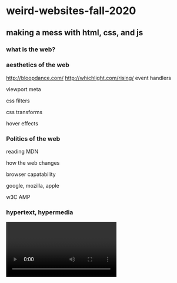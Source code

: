 # weird-websites-fall-2020
## making a mess with html, css, and js


### what is the web?


### aesthetics of the web

http://bloopdance.com/
http://whichlight.com/rising/
event handlers

viewport meta

css filters

css transforms

hover effects

### Politics of the web

reading MDN

how the web changes

browser capatability

google, mozilla, apple

w3C AMP 


### hypertext, hypermedia

<video>
  
responsiveness

user-editable, user-shareable tricks

drag and drop

### web hacking

using the inspector to watch tv for free

adblockers

control freak

browser extensions 

stealing html & css


### webpage situated in a landscape:

link in bio

urls

open graph tags

twitter bots

